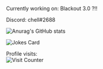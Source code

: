 <!--
%237AA2F7
%2373DACA
-->

Currently working on: Blackout 3.0 ?!!

Discord: chell#2688

![Anurag's GitHub stats](https://github-readme-stats-chell-dev.vercel.app/api?username=chell-dev&include_all_commits=true&count_private=true&hide=issues,prs&show_icons=true&hide_title=true&hide_rank=true&theme=tokyonight)

![Jokes Card](https://readme-jokes.vercel.app/api?theme=tokyoNight)

Profile visits:<br>
![Visit Counter](https://count.getloli.com/get/@chell?theme=rule34)

